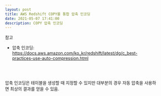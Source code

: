 ```yaml
---
layout: post
title: AWS Redshift COPY를 통합 압축 인코딩
date: 2021-05-07 17:41:00
description: COPY 압축 인코딩
---
```


참고
* 압축 인코딩: <a href="https://docs.aws.amazon.com/ko_kr/redshift/latest/dg/c_best-practices-use-auto-compression.html" target="blank">https://docs.aws.amazon.com/ko_kr/redshift/latest/dg/c_best-practices-use-auto-compression.html</a>
<br>
<br>

압축 인코딩은 테이블을 생성할 때 지정할 수 있지만 대부분의 경우 자동 압축을 사용하면 최상의 결과를 얻을 수 있음.

